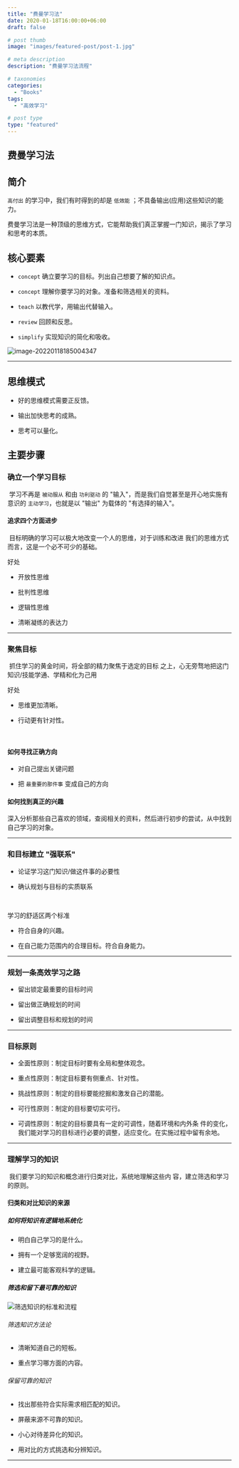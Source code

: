 ```yaml
---
title: "费曼学习法"
date: 2020-01-18T16:00:00+06:00
draft: false

# post thumb
image: "images/featured-post/post-1.jpg"

# meta description
description: "费曼学习法流程"

# taxonomies
categories:
  - "Books"
tags:
  - "高效学习"

# post type
type: "featured"
---
```





## 费曼学习法

## 简介

`高付出` 的学习中，我们有时得到的却是 `低效能` ；不具备输出(应用)这些知识的能力。

费曼学习法是一种顶级的思维方式，它能帮助我们真正掌握一门知识，揭示了学习和思考的本质。



## 核心要素

+ `concept`  确立要学习的目标。列出自己想要了解的知识点。

+ `concept` 理解你要学习的对象。准备和筛选相关的资料。

+ `teach` 以教代学，用输出代替输入。

+ `review` 回顾和反思。

+ `simplify` 实现知识的简化和吸收。
  

![image-20220118185004347](/images/post/books/feynman/image-20220118185004347.png)

---





## 思维模式

+ 好的思维模式需要正反馈。

+ 输出加快思考的成熟。

+ 思考可以量化。



## 主要步骤



### 确立一个学习目标

​	学习不再是 `被动服从` 和由 `功利驱动` 的 "输入"，而是我们自觉甚至是开心地实施有意识的 `主动学习`，也就是以 "输出" 为载体的 "有选择的输入"。



#### 追求四个方面进步

​	目标明确的学习可以极大地改变一个人的思维，对于训练和改进 我们的思维方式而言，这是一个必不可少的基础。

好处

+ 开放性思维

+ 批判性思维

+ 逻辑性思维

+ 清晰凝练的表达力

---



### 聚焦目标

​	抓住学习的黄金时间，将全部的精力聚焦于选定的目标 之上，心无旁骛地把这门知识/技能学通、学精和化为己用

好处

+ 思维更加清晰。

+ 行动更有针对性。

​	

#### 如何寻找正确方向

+	对自己提出关键问题

+ 把 `最重要的那件事` 变成自己的方向



#### 如何找到真正的兴趣

​	深入分析那些自己喜欢的领域，查阅相关的资料，然后进行初步的尝试，从中找到自己学习的对象。

---



### 和目标建立 "强联系"

+ 论证学习这门知识/做这件事的必要性

+ 确认规划与目标的实质联系

  

<br/>

学习的舒适区两个标准

+ 符合自身的兴趣。

+ 在自己能力范围内的合理目标。符合自身能力。

---



### 规划一条高效学习之路

+ 留出锁定最重要的目标时间

+ 留出做正确规划的时间

+ 留出调整目标和规划的时间

---



### 目标原则

+ 全面性原则：制定目标时要有全局和整体观念。

+ 重点性原则：制定目标要有侧重点、针对性。

+ 挑战性原则：制定的目标要能挖掘和激发自己的潜能。

+ 可行性原则：制定的目标要切实可行。

+ 可调性原则：制定的目标要具有一定的可调性，随着环境和内外条 件的变化，我们能对学习的目标进行必要的调整，适应变化。在实施过程中留有余地。

---



### 理解学习的知识

​	我们要学习的知识和概念进行归类对比，系统地理解这些内 容，建立筛选和学习的原则。

#### 归类和对比知识的来源

##### 如何将知识有逻辑地系统化

+ 明白自己学习的是什么。

+ 拥有一个足够宽阔的视野。

+ 建立最可能客观科学的逻辑。



##### 筛选和留下最可靠的知识

![筛选知识的标准和流程](/images/post/books/feynman/knowledge.png)

###### 筛选知识方法论

+ 清晰知道自己的短板。

+ 重点学习哪方面的内容。

###### 保留可靠的知识

+ 找出那些符合实际需求相匹配的知识。

+ 屏蔽来源不可靠的知识。

+ 小心对待差异化的知识。

+ 用对比的方式挑选和分辨知识。

---

